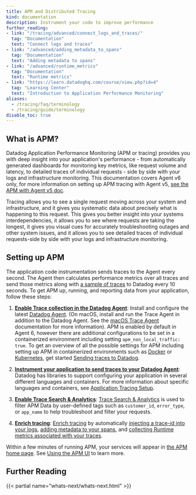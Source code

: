 ```yaml
---
title: APM and Distributed Tracing
kind: documentation
description: Instrument your code to improve performance
further_reading:
- link: "/tracing/advanced/connect_logs_and_traces/"
  tag: "Documentation"
  text: "Connect logs and traces"
- link: "/advanced/adding_metadata_to_spans"
  tag: "Documentation"
  text: "Adding metadata to spans"
- link: "/advanced/runtime_metrics"
  tag: "Documentation"
  text: "Runtime metrics"
- link: "https://learn.datadoghq.com/course/view.php?id=4"
  tag: "Learning Center"
  text: "Introduction to Application Performance Monitoring"
aliases:
  - /tracing/faq/terminology
  - /tracing/guide/terminology
disable_toc: true
---
```


## What is APM?

 Datadog Application Performance Monitoring (APM or tracing) provides you with deep insight into your application's performance - from automatically generated dashboards for monitoring key metrics, like request volume and latency, to detailed traces of individual requests - side by side with your logs and infrastructure monitoring. This documentation covers Agent v6 only, for more information on setting up APM tracing with Agent v5, [see the APM with Agent v5 doc][1].

 Tracing allows you to see a single request moving across your system and infrastructure, and it gives you systematic data about precisely what is happening to this request. This gives you better insight into your systems interdependencies, it allows you to see where requests are taking the longest, it gives you visual cues for accurately troubleshooting outages and other system issues, and it allows you to see detailed traces of individual requests-side by side with your logs and infrastructure monitoring.

## Setting up APM

The application code instrumentation sends traces to the Agent every second. The Agent then calculates performance metrics over all traces and send those metrics along with [a sample of traces][2] to Datadog every 10 seconds. To get APM up, running, and reporting data from your application, follow these steps:

1. **[Enable Trace collection in the Datadog Agent][3]**:
   Install and configure the latest [Datadog Agent][4]. (On macOS, install and run the Trace Agent in addition to the Datadog Agent. See the [macOS Trace Agent][5] documentation for more information). APM is enabled by default in Agent 6, however there are additional configurations to be set in a containerized environment including setting `apm_non_local_traffic: true`. To get an overview of all the possible settings for APM including setting up APM in containerized environments such as [Docker][6] or [Kubernetes][7], get started [Sending traces to Datadog][3].

2. **[Instrument your application to send traces to your Datadog Agent][8]**:
  Datadog has libraries to support configuring your application in several different languages and containers. For more information about specific languages and containers, see [Application Tracing Setup][8].
   
3. **[Enable Trace Search & Analytics][9]**: 
  [Trace Search & Analytics][9] is used to filter APM Data by user-defined tags such as `customer_id`, `error_type`, or `app_name` to help troubleshoot and filter your requests.

4. **[Enrich tracing][9]**:
  [Enrich tracing][10] by automatically [injecting a trace-id into your logs][11], [adding metadata to your spans][12], and [collecting Runtime metrics associated with your traces][13].

Within a few minutes of running APM, your services will appear in [the APM home page][14]. See [Using the APM UI][15] to learn more.

## Further Reading

{{< partial name="whats-next/whats-next.html" >}}

[1]: /tracing/guide/agent-5-tracing-setup
[2]: /tracing/guide/trace_sampling_and_storage/#trace-sampling
[3]: /tracing/send_traces
[4]: /tracing/setup/python
[5]: https://github.com/DataDog/datadog-agent/tree/master/docs/trace-agent#run-on-macos
[6]: /agent/docker/apm
[7]: /agent/kubernetes/daemonset_setup
[8]: /tracing/setup
[9]: /tracing/trace_search_and_analytics
[10]: /tracing/advanced
[11]: /tracing/advanced/connect_logs_and_traces
[12]: /tracing/advanced/adding_metadata_to_spans/?tab=java
[13]: /tracing/advanced/runtime_metrics/?tab=java
[14]: https://app.datadoghq.com/apm/home
[15]: /tracing/visualization
